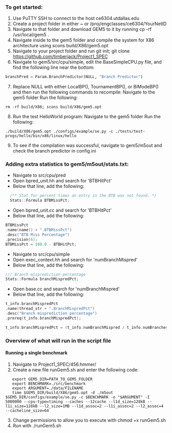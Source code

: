 ### To get started:

1. Use PuTTY SSH to connect to the host ce6304.utdallas.edu
2. Create a project folder in either ~ or /proj/engclasses/ce6304/YourNetID
3. Navigate to that folder and download GEM5 to it by running cp -rf /usr/local/gem5 .
4. Navigate inside to the gem5 folder and compile the system for X86 architecture using scons build/X86/gem5.opt
5. Navigate to your project folder and run git init; git clone https://github.com/timberjack/Project1_SPEC
6. Navigate to gem5/src/cpu/simple, edit the BaseSimpleCPU.py file, and find the following line near the bottom:

```python
branchPred = Param.BranchPredictor(NULL, "Branch Predictor")
```

7. Replace NULL with either LocalBP(), TournamentBP(), or BiModeBP() and then run the following commands to recompile:
   Navigate to the gem5 folder
   Run the following:

```console
rm -rf build/X86; scons build/X86/gem5.opt
```

8. Run the test HelloWorld program:
   Navigate to the gem5 folder
   Run the following:

```console
./build/X86/gem5.opt ./configs/example/se.py -c ./tests/test-progs/hello/bin/x86/linux/hello
```

9. To see if the compilation was successful, navigate to gem5/m5out and check the branch predictor in config.ini

### Adding extra statistics to gem5/m5out/stats.txt:

- Navigate to src/cpu/pred
- Open bpred_unit.hh and search for 'BTBHitPct'
- Below that line, add the following:

```c
  /** Stat for percent times an entry in the BTB was not found. */
  Stats::Formula BTBMissPct;
```

- Open bpred_unit.cc and search for 'BTBHitPct'
- Below that line, add the following:

```c
BTBMissPct
.name(name() + ".BTBMissPct")
.desc("BTB Miss Percentage")
.precision(6);
BTBMissPct = 100.0 - BTBHitPct;
```

- Navigate to src/cpu/simple
- Open exec_context.hh and search for 'numBranchMispred'
- Below that line, add the following:

```c
/// Branch misprediction percentage
Stats::Formula branchMispredPct;
```

- Open base.cc and search for 'numBranchMispred'
- Below that line, add the following:

```c
t_info.branchMispredPct
.name(thread_str + ".BranchMispredPct")
.desc("Branch misprediction percentage")
.prereq(t_info.branchMispredPct);

t_info.branchMispredPct = (t_info.numBranchMispred / t_info.numBranches) \* 100;
```

### Overview of what will run in the script file

#### Running a single benchmark

1. Navigate to Project1_SPEC/456.hmmer/
2. Create a new file runGem5.sh and enter the following code:

```console
   export GEM5_DIR=PATH_TO_GEM5_FOLDER
   export BENCHMARK=./src/benchmark
   export ARGUMENT=./data/FILENAME
   time $GEM5_DIR/build/X86/gem5.opt -d ./m5out $GEM5_DIR/configs/example/se.py -c $BENCHMARK -o "$ARGUMENT" -I 5000000 --cpu-type=timing --caches --12cache --l1d_size=128kB --l1i_size=128kB --l2_size=1MB --l1d_assoc=2 --l1i_assoc=2 --l2_assoc=4 --cacheline_size=64
```

3. Change permissions to allow you to execute with chmod +x runGem5.sh
4. Run with ./runGem5.sh
